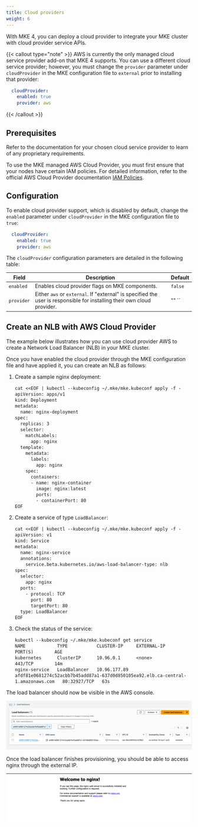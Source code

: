 ```yaml
---
title: Cloud providers
weight: 6
---
```


With MKE 4, you can deploy a cloud provider to integrate your MKE cluster with cloud provider service APIs.

{{< callout type="note" >}}
AWS is currently the only managed cloud service provider add-on that MKE 4 supports. You can use a different cloud service provider; however, you must change the `provider` parameter under `cloudProvider` in the MKE configuration file to `external` prior to installing that provider:

```yaml
  cloudProvider:
    enabled: true
    provider: aws
```
{{< /callout >}}

## Prerequisites

Refer to the documentation for your chosen cloud service provider to learn of any proprietary requirements.

To use the MKE managed AWS Cloud Provider, you must first ensure that your nodes have certain IAM policies. For detailed information, refer to the official AWS Cloud Provider documentation [IAM Policies](https://cloud-provider-aws.sigs.k8s.io/prerequisites/#iam-policies).

## Configuration

To enable cloud provider support, which is disabled by default, change the `enabled` parameter under `cloudProvider` in the MKE configuration file to `true`:

```yaml
  cloudProvider:
    enabled: true
    provider: aws
```

The `cloudProvider` configuration parameters are detailed in the following table:

| Field      | Description                                                                                                             | Default   |
|------------|-------------------------------------------------------------------------------------------------------------------------|-----------|
| `enabled`  | Enables cloud provider flags on MKE components.                                                                         | `false`   |
| `provider` | Either `aws` or `external`. If "external" is specified the user is responsible for installing their own cloud provider. | ""    ``  |


## Create an NLB with AWS Cloud Provider

The example below illustrates how you can use cloud provider AWS to create a Network Load Balancer (NLB) in your MKE cluster. 

Once you have enabled the cloud provider through the MKE configuration file and have applied it, you can create an NLB as follows:


1. Create a sample nginx deployment:

   ```shell
   cat <<EOF | kubectl --kubeconfig ~/.mke/mke.kubeconf apply -f -
   apiVersion: apps/v1
   kind: Deployment
   metadata:
     name: nginx-deployment
   spec:
     replicas: 3  
     selector:
       matchLabels:
         app: nginx
     template:
       metadata:
         labels:
           app: nginx
       spec:
         containers:
         - name: nginx-container
           image: nginx:latest
           ports:
           - containerPort: 80
   EOF
   ```

2. Create a service of type `LoadBalancer`:

   ```shell
   cat <<EOF | kubectl --kubeconfig ~/.mke/mke.kubeconf apply -f -
   apiVersion: v1
   kind: Service
   metadata:
     name: nginx-service
     annotations:
       service.beta.kubernetes.io/aws-load-balancer-type: nlb
   spec:
     selector:
       app: nginx
     ports:
       - protocol: TCP
         port: 80
         targetPort: 80
     type: LoadBalancer
   EOF
   ```

3. Check the status of the service:

   ```shell
   kubectl --kubeconfig ~/.mke/mke.kubeconf get service
   NAME            TYPE           CLUSTER-IP     EXTERNAL-IP                                                                        PORT(S)        AGE
   kubernetes      ClusterIP      10.96.0.1      <none>                                                                             443/TCP        14m
   nginx-service   LoadBalancer   10.96.177.89   afdf81e0681274c52acbb7b45add87a1-637d0d850105ea92.elb.ca-central-1.amazonaws.com   80:32927/TCP   63s
   ```

The load balancer should now be visible in the AWS console.

![aws-lb.png](aws-lb.png)

Once the load balancer finishes provisioning, you should be able to access nginx through the external IP.

![aws-lb-provisioned.png](aws-lb-provisioned.png)
